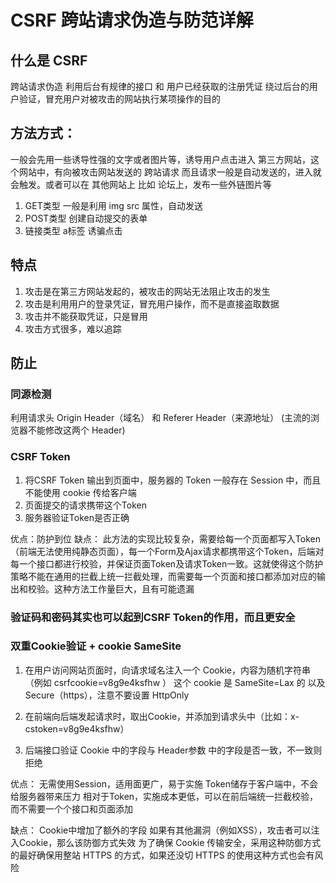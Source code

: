 # CSRF 跨站请求伪造与防范详解

## 什么是 CSRF

跨站请求伪造
利用后台有规律的接口 和 用户已经获取的注册凭证
绕过后台的用户验证，冒充用户对被攻击的网站执行某项操作的目的

## 方法方式：

一般会先用一些诱导性强的文字或者图片等，诱导用户点击进入 第三方网站，这个网站中，有向被攻击网站发送的 跨站请求
而且请求一般是自动发送的，进入就会触发。或者可以在 其他网站上 比如 论坛上，发布一些外链图片等

1. GET类型
   一般是利用 img src 属性，自动发送
2. POST类型
   创建自动提交的表单
3. 链接类型
   a标签 诱骗点击


## 特点

1. 攻击是在第三方网站发起的，被攻击的网站无法阻止攻击的发生
2. 攻击是利用用户的登录凭证，冒充用户操作，而不是直接盗取数据
3. 攻击并不能获取凭证，只是冒用
4. 攻击方式很多，难以追踪


## 防止

### 同源检测

利用请求头 Origin Header（域名） 和 Referer Header（来源地址） (主流的浏览器不能修改这两个 Header)

### CSRF Token

1. 将CSRF Token 输出到页面中，服务器的 Token 一般存在 Session 中，而且不能使用 cookie 传给客户端
2. 页面提交的请求携带这个Token
3. 服务器验证Token是否正确

优点：防护到位
缺点：
此方法的实现比较复杂，需要给每一个页面都写入Token（前端无法使用纯静态页面），每一个Form及Ajax请求都携带这个Token，后端对每一个接口都进行校验，并保证页面Token及请求Token一致。这就使得这个防护策略不能在通用的拦截上统一拦截处理，而需要每一个页面和接口都添加对应的输出和校验。这种方法工作量巨大，且有可能遗漏

### 验证码和密码其实也可以起到CSRF Token的作用，而且更安全

### 双重Cookie验证 + cookie SameSite

1. 在用户访问网站页面时，向请求域名注入一个 Cookie，内容为随机字符串（例如 csrfcookie=v8g9e4ksfhw ）
   这个 cookie 是 SameSite=Lax 的 以及 Secure（https），注意不要设置 HttpOnly

2. 在前端向后端发起请求时，取出Cookie，并添加到请求头中（比如：x-cstoken=v8g9e4ksfhw）

3. 后端接口验证 Cookie 中的字段与 Header参数 中的字段是否一致，不一致则拒绝


优点：
无需使用Session，适用面更广，易于实施
Token储存于客户端中，不会给服务器带来压力
相对于Token，实施成本更低，可以在前后端统一拦截校验，而不需要一个个接口和页面添加

缺点：
Cookie中增加了额外的字段
如果有其他漏洞（例如XSS），攻击者可以注入Cookie，那么该防御方式失效
为了确保 Cookie 传输安全，采用这种防御方式的最好确保用整站 HTTPS 的方式，如果还没切 HTTPS 的使用这种方式也会有风险